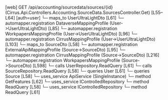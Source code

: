 [web] GET /api/accounting/sourcedata/sources/{id}  (Cirrus.Api.Controllers.Accounting.SourceData.SourcesController.Get)  [L55–L64] [auth=user]
  └─ maps_to UserUltraLightDto [L61]
    └─ automapper.registration DataverseMappingProfile (User->UserUltraLightDto) [L85]
    └─ automapper.registration WorkpapersMappingProfile (User->UserUltraLightDto) [L96]
    └─ automapper.registration CirrusMappingProfile (User->UserUltraLightDto) [L103]
  └─ maps_to SourceDto [L58]
    └─ automapper.registration ExternalApiMappingProfile (Source->SourceDto) [L95]
    └─ automapper.registration CirrusMappingProfile (Source->SourceDto) [L216]
    └─ automapper.registration WorkpapersMappingProfile (Source->SourceDto) [L598]
  └─ calls UserRepository.ReadQuery [L61]
  └─ calls SourceRepository.ReadQuery [L58]
  └─ queries User [L61]
  └─ queries Source [L58]
  └─ uses_service ApiService (SingleInstance)
    └─ method GetFeatures [L62]
  └─ uses_service IControlledRepository<Source>
    └─ method ReadQuery [L58]
  └─ uses_service IControlledRepository<User>
    └─ method ReadQuery [L61]

